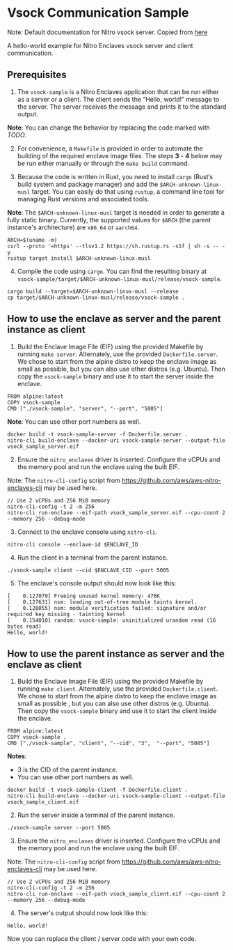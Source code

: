 # Vsock Communication Sample

Note: Default documentation for Nitro vsock server. Copied from [here](https://github.com/aws/aws-nitro-enclaves-samples/blob/main/vsock_sample/py/vsock-sample.py)

A hello-world example for Nitro Enclaves vsock server and client communication.

## Prerequisites

1. The `vsock-sample` is a Nitro Enclaves application that can be run either as a server
or a client. The client sends the “Hello, world!” message to the server. The server receives
the message and prints it to the standard output.

__Note__: You can change the behavior by replacing the code marked with *TODO*. 

2. For convenience, a `Makefile` is provided in order to automate the building of the required
enclave image files. The steps **3** - **4** below may be run either manually or through the
`make build` command.

3. Because the code is written in Rust, you need to install `cargo`
(Rust’s build system and package manager) and add the `$ARCH-unknown-linux-musl`
target. You can easily do that using `rustup`, a command line tool
for managing Rust versions and associated tools.

__Note__: The `$ARCH-unknown-linux-musl` target is needed in order to
generate a fully static binary. Currently, the supported values for `$ARCH` (the parent instance's
architecture) are `x86_64` or `aarch64`.

```
ARCH=$(uname -m)
curl --proto '=https' --tlsv1.2 https://sh.rustup.rs -sSf | sh -s -- -y
rustup target install $ARCH-unknown-linux-musl
```

4. Compile the code using `cargo`. You can find the resulting binary
at `vsock-sample/target/$ARCH-unknown-linux-musl/release/vsock-sample`.

```
cargo build --target=$ARCH-unknown-linux-musl --release
cp target/$ARCH-unknown-linux-musl/release/vsock-sample .
```
## How to use the enclave as server and the parent instance as client

1. Build the Enclave Image File (EIF) using the provided Makefile by running `make server`.
Alternately, use the provided `Dockerfile.server`. We chose to start from the alpine distro
to keep the enclave image as small as possible, but you can also use other distros (e.g. Ubuntu).
Then copy the `vsock-sample` binary and use it to start the server inside the enclave.

```
FROM alpine:latest
COPY vsock-sample .
CMD ["./vsock-sample", "server", "--port", "5005"]
```
__Note__: You can use other port numbers as well.

```
docker build -t vsock-sample-server -f Dockerfile.server .
nitro-cli build-enclave --docker-uri vsock-sample-server --output-file vsock_sample_server.eif
```

2. Ensure the `nitro_enclaves` driver is inserted. Configure the vCPUs and the memory pool and run the
enclave using the built EIF.

Note: The `nitro-cli-config` script from https://github.com/aws/aws-nitro-enclaves-cli may be used here.

```
// Use 2 vCPUs and 256 MiB memory
nitro-cli-config -t 2 -m 256
nitro-cli run-enclave --eif-path vsock_sample_server.eif --cpu-count 2 --memory 256 --debug-mode
```

3. Connect to the enclave console using `nitro-cli`.

```
nitro-cli console --enclave-id $ENCLAVE_ID
```

4. Run the client in a terminal from the parent instance.

```
./vsock-sample client --cid $ENCLAVE_CID --port 5005
```

5. The enclave's console output should now look like this:

```
[    0.127079] Freeing unused kernel memory: 476K
[    0.127631] nsm: loading out-of-tree module taints kernel.
[    0.128055] nsm: module verification failed: signature and/or required key missing - tainting kernel
[    0.154010] random: vsock-sample: uninitialized urandom read (16 bytes read)
Hello, world!
```

## How to use the parent instance as server and the enclave as client

1. Build the Enclave Image File (EIF) using the provided Makefile by running `make client`.
Alternately, use the provided `Dockerfile.client`. We chose to start from the alpine distro
to keep the enclave image as small as possible , but you can also use other distros (e.g. Ubuntu).
Then copy the `vsock-sample` binary and use it to start the client inside the enclave.

```
FROM alpine:latest
COPY vsock-sample .
CMD ["./vsock-sample", "client", "--cid", "3",  "--port", "5005"]
```

__Notes__:
* 3 is the CID of the parent instance.
* You can use other port numbers as well.

```
docker build -t vsock-sample-client -f Dockerfile.client .
nitro-cli build-enclave --docker-uri vsock-sample-client --output-file vsock_sample_client.eif
```

2. Run the server inside a terminal of the parent instance.

```
./vsock-sample server --port 5005
```

3. Ensure the `nitro_enclaves` driver is inserted. Configure the vCPUs and the memory pool and run the
enclave using the built EIF.

Note: The `nitro-cli-config` script from https://github.com/aws/aws-nitro-enclaves-cli may be used here.

```
// Use 2 vCPUs and 256 MiB memory
nitro-cli-config -t 2 -m 256
nitro-cli run-enclave --eif-path vsock_sample_client.eif --cpu-count 2 --memory 256 --debug-mode
```

4. The server's output should now look like this:
```
Hello, world!
```

Now you can replace the client / server code with your own code.
